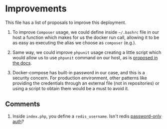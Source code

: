 # Improvements

This file has a list of proposals to improve this deployment.

1. To improve `Composer` usage, we could define inside `~/.bashrc` file in our host a function which makes for us the docker run call, allowing it to be as easy as executing the alias we choose as `composer` (e.g.).

2. Same way, we could improve `phpunit` usage creating a little script which would allow us to use `phpunit` command on our host, as is [proposed in the docs](https://hub.docker.com/r/phpunit/phpunit/).

3. Docker-compose has built-in password in our case, and this is a security concern. For production environment, other patterns like providing the credentials through an external file (not in repositories) or using a script to obtain them would be a must to avoid it.

## Comments

1. Inside `index.php`, you define a `redis_username`. Isn't redis [password-only auth](https://redis.io/commands/auth)?